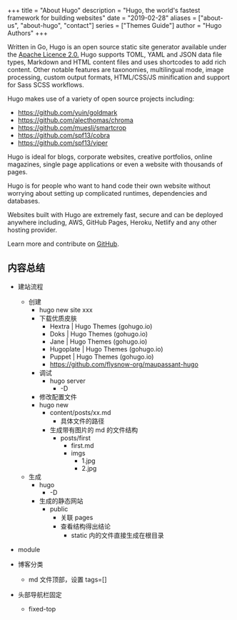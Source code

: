 +++
title = "About Hugo"
description = "Hugo, the world's fastest framework for building websites"
date = "2019-02-28"
aliases = ["about-us", "about-hugo", "contact"]
series = ["Themes Guide"]
author = "Hugo Authors"
+++

Written in Go, Hugo is an open source static site generator available under the [Apache Licence 2.0.](https://github.com/gohugoio/hugo/blob/master/LICENSE) Hugo supports TOML, YAML and JSON data file types, Markdown and HTML content files and uses shortcodes to add rich content. Other notable features are taxonomies, multilingual mode, image processing, custom output formats, HTML/CSS/JS minification and support for Sass SCSS workflows.

Hugo makes use of a variety of open source projects including:

-   https://github.com/yuin/goldmark
-   https://github.com/alecthomas/chroma
-   https://github.com/muesli/smartcrop
-   https://github.com/spf13/cobra
-   https://github.com/spf13/viper

Hugo is ideal for blogs, corporate websites, creative portfolios, online magazines, single page applications or even a website with thousands of pages.

Hugo is for people who want to hand code their own website without worrying about setting up complicated runtimes, dependencies and databases.

Websites built with Hugo are extremely fast, secure and can be deployed anywhere including, AWS, GitHub Pages, Heroku, Netlify and any other hosting provider.

Learn more and contribute on [GitHub](https://github.com/gohugoio).

## 内容总结

-   建站流程
    -   创建
        -   hugo new site xxx
        -   下载优质皮肤
            -   Hextra | Hugo Themes (gohugo.io)
            -   Doks | Hugo Themes (gohugo.io)
            -   Jane | Hugo Themes (gohugo.io)
            -   Hugoplate | Hugo Themes (gohugo.io)
            -   Puppet | Hugo Themes (gohugo.io)
            -   https://github.com/flysnow-org/maupassant-hugo
        -   调试
            -   hugo server
                -   -D
        -   修改配置文件
        -   hugo new
            -   content/posts/xx.md
                -   具体文件的路径
            -   生成带有图片的 md 的文件结构
                -   posts/first
                    -   first.md
                    -   imgs
                        -   1.jpg
                        -   2.jpg
    -   生成
        -   hugo
            -   -D
        -   生成的静态网站
            -   public
                -   关联 pages
                -   查看结构得出结论
                    -   static 内的文件直接生成在根目录
-   module

-   博客分类
    -   md 文件顶部，设置 tags=[]
-   头部导航栏固定
    -   fixed-top
